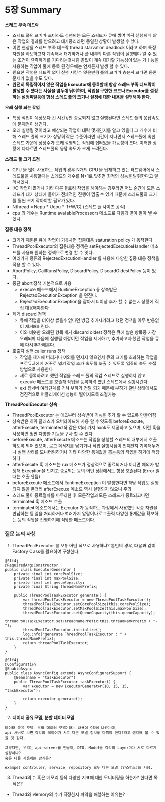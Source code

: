 # 5장 Summary

**스레드 부족 데드락**
- 스레드 풀의 크기가 크더라도 실행되는 모든 스레드가 큐에 쌓여 아직 실행되지 않은 작업의 결과를 받으려고 대기중리라면 동일한 상황이 발생할 수 있다.
- 이런 현상을 스레드 부족 데드락 thread starvation deadlock 이라고 하며 특정 자원을 확보하고자 계속해서 대기하거나 풀 내부의 다른 작업이 실행돼야 알 수 있는 조건이 만족하기를 기다리는것처럼 끝없이 계속 대기할 가능성이 있는 가ㅣ능을 사용하는 작업이 풀에 등록 된 경우에는 언제든지 발생 할 수 있다.
- 필요한 작업을 데드락 없이 실행 시킬수 잇을만큼 풀의 크기가 충분히 크다면 물론 문제가 없을 수도 있다.
- **완전히 독립적이지 않은 작업을 Executor에 등록할때 항상 스레드 부족 데드락이 발생할 수 있다는 사실을 염두에 둬야하며, 작업을 구현한 코드나 Executor를 설정하는 설정파일등에 항상 스레드 풀의 크기나 설정에 대한 내용을 설명해야 한다.**

**오래 실행 되는 작업**
- 특정 작업이 예상보다 긴 시간동안 종료되지 않고 실행된다면 스레드 풀의 응답속도에 문제점이 생긴다.
- 오래 실행될 것이라고 예상되는 작업이 대략 몇개인지를 알고 있을때 그 개수에 비해 스레드 풀의 크기가 상당히 작은 수준이라면 시간이 지나면서 스레드풀에 속한 스레드 가운데 상당수가 오래 실행되는 작업에 잡혀있을 가능성이 크다. 이러한 상황에 다다르면 스레드풀의 응답 속도가 크게 느려진다.

**스레드 풀 크기 조정**
- CPU 을 많이 사용하는 작업의 경우 N개의 CPU 을 탑재하고 있는 하드웨어에서 스레드풀을 사용할때는 스레드의 개수를 N+1로 맞추면 최적의 성능을 발휘한다고 알려져있다.
- I/O 작업이 많거나 기타 다른 블로킹 작업을 해야하는 경우라면 어느 순간에 모든 스레드가 대기 상태에 들어가 전체적인 진행이 멈출 수 있기 때문에 스레드풀의 크기를 훨씬 크게 작아야할 필요가 있다.
- Nthread = Ncpu * Ucpu * (1+W/C) (스레드 풀 사이즈 공식)
- cpu 의 개수는 Runtime availableProcessors 메소드로 다음과 같이 알아 낼 수 있다.

**집중 대응 정책**
- 크기가 제한된 큐에 작업이 가득차면 집중대응 staturation policy 가 동작한다
- ThreadPoolExecutor의 집중대응 정책은 setRejectedExecutionHandler 메소드를 사용해 원하는 정책으로 변경 할 수 잇다.
- 여러가지 종류의 RejectedExecutionHandler 를 사용해 다양한 집중 대응 정책을 적용 할 수 있다.
- AbortPolicy, CallRunsPolicy, DiscardPolicy, DiscardOldestPolicy 등이 있다.
- 중단 abort 정책 기본적으로 사용
  - execute 메소드에서 RuntimeException 을 상속받은 RejectedExecutionException 을 던진다.
  - RejectedExecutionException을 잡아서 더이상 추가 할 수 없는ㅅ 상황에 직접 대응해야한다
- 제거 discard 정책
  - 큐에 작업을 더이상 쌇을수 없다면 방금 추가시키려고 했던 정책을 아무 반응없이 제거해버린다.
  - 이와 비슷한 오래된 항목 제거 discard oldest 정책은 큐에 쌇은 항목중 가장 오래되어 다음에 실행될 예정이던 작업을 제거하고, 추가하고자 했던 작업을 큐에 다시 추가해본다.
- 호출자 실행 caller runs 정책
  -  작업을 제거해 버리거나 예외를 던지지 않으면서 큐의 크기를 초과하는 작업을 프로듀서에게 거꾸로 넘겨 작업 추가 속도를 늦출 수 있도록 일종의 속도 조절 방법으로 사용한다
  -  새로 등록하려고 했던 작업을 스레드 풀의 작업 스레드로 실행하지 않고 execute 메소드를 호출해 작업을 등록하려 했던 스레드에서 실행시킨다.
  -  ex) 웹서버 여러단계를 거쳐 부하가 전달 되기 때문에 부하가 걸린 상태에서도 점진적으로 어플리케이션 성능이 떨어지도록 조절가능

**ThreadPoolExecutor 상속**
- ThreadPoolExecutor 는 애초부터 상속받아 기능을 추가 할 수 있도록 만들어짐
- 상속받은 하위 클래스가 오버라이드해 사용 할 수 잇도록 beforeExecute, afterExecute, terminated 와 같은 여러 가지 hook도 제공하고 있으며, 이런 훅을 사용하면 훨씬 다양한 기능을 구사 할 수 있다.
- beforeExecute, afterExecute 메소드는 작업을 싱행할 스레드의 내부에서 호출하도록 되어 있으며, 로그 메세지를 남기거나 작업 실행시점이 언제인지 기록해두거나 실행 상태를 모니터링하거나 기타 다양한 통계값을 뽑는등의 작업을 하기에 적당하다
- afterExecute 훅 메소드는 run 메소드가 정상적으로 종료되거나 아니면 예외가 발생해 Execption을 던지고 종료되는 등의 어떤 상황에서도 항상 호출된다.(Error 일때는 호출 안됨) 
- beforeExecute 메소드에서 RuntimeException 이 발생한다면 해당 작업도 실행되지 않을 뿐더러 afterExecute 메소드 역시 실행되지 않으니 주의
- 스레드 풀이 종료절차를 마무리한 후 모든작업과 모든 스레드가 종료되고나면 terminated 훅 메소드 호출
- terminated 메소드에서는 Executor 가 동작하는 과정에서 사용했던 각종 자원을 반납하는 등 일을 처리하거나 여러가지 알람이나 로그출력 다양한 통계값을 확보하는 등의 작업을 진행하기에 적당한 메소드이다.

### 질문 논의 사항
1. ThreadPoolExecutor 를 보통 어떤 식으로 사용하나?
본인의 경우, 다음과 같이 Factory Class를 활요하여 구성한다.

```
@Slf4j
@RequiredArgsConstructor
public class ExecutorGenerator {
    private final int corePoolSize;
    private final int maxPoolSize;
    private final int queueCapacity;
    private final String threadNamePrefix;

    public ThreadPoolTaskExecutor generate() {
        var threadPoolTaskExecutor = new ThreadPoolTaskExecutor();
        threadPoolTaskExecutor.setCorePoolSize(this.corePoolSize);
        threadPoolTaskExecutor.setMaxPoolSize(this.maxPoolSize);
        threadPoolTaskExecutor.setQueueCapacity(this.queueCapacity);
        threadPoolTaskExecutor.setThreadNamePrefix(this.threadNamePrefix + "-");
        threadPoolTaskExecutor.initialize();
        log.info("generate ThreadPoolTaskExecutor : " + this.threadNamePrefix);
        return threadPoolTaskExecutor;
    }
}

@Slf4j
@Configuration
@EnableAsync
public class AsyncConfig extends AsyncConfigurerSupport {
    @Bean(name = "taskExecutor")
    public ThreadPoolTaskExecutor taskExecutor() {
        var executor = new ExecutorGenerator(10, 15, 15, "taskExecutor");

        return executor.generate();
    }
}
```

2. **데이터 공유 모델, 분할 데이터 모델**

```
데이터 공유 모델, 분할 데이터 모델이라는 내용이 9장에 나왔는데,
api 서버로 보면 각각의 레이어가 서로 다른 모델 정보를 다뤄야 한다?라고 생각해 볼 수 있을 것 같다.

그렇다면, 우리는 api-server를 만들때, DTO, Model을 각각의 Layer마다 서로 다르게 설정하나?
혹은 다들 사용하는 방식은?

exampe) controller, service, repository 모두 다른 모델 (인스턴스)를 사용.
```

3. Thread의 수 혹은 메모리 등의 다양한 지표에 대한 모니터링을 하는가? 한다면 목적은?
- Thread와 Memory의 수가 적정한지 파악을 해얄하는 이유는?
